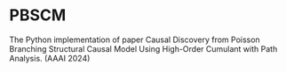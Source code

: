 # PBSCM
The Python implementation of paper Causal Discovery from Poisson Branching Structural Causal Model Using High-Order Cumulant with Path Analysis. (AAAI 2024)
